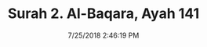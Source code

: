 ---
title       : "Surah 2. Al-Baqara, Ayah 141"
date        : 7/25/2018 2:46:19 PM
draft       : false
type        : "quran"
layout      : "compare"
BookCode    : "CMP"
SurahNumber : "2"
AyahNumber  : "141"
TotalAyah   : "286"
---